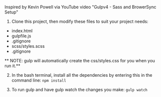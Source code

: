 
Inspired by Kevin Powell via YouTube video "Gulpv4 - Sass and BrowerSync Setup"

1. Clone this project, then modify these files to suit your project needs: 

- index.html
- gulpfile.js
- .gitignore
- scss/styles.scss
- .gitignore 

** NOTE: gulp will automatically create the css/styles.css for you when you run it.**

2. In the bash terminal, install all the dependencies by entering this in the command line:
` npm install `

3. To run gulp and have gulp watch the changes you make:
` gulp watch `


